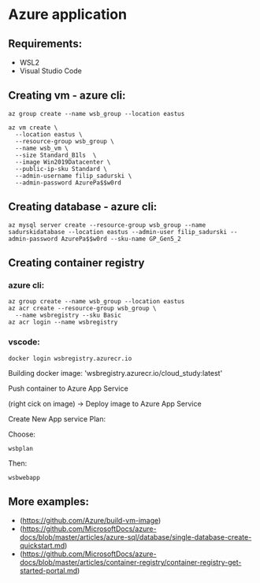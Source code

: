 # Azure application

## Requirements:
- WSL2
- Visual Studio Code

## Creating vm - azure cli:

```
az group create --name wsb_group --location eastus

az vm create \
  --location eastus \
  --resource-group wsb_group \
  --name wsb_vm \
  --size Standard_B1ls  \
  --image Win2019Datacenter \
  --public-ip-sku Standard \
  --admin-username filip_sadurski \
  --admin-password AzurePa$$w0rd
```

## Creating database - azure cli:

```
az mysql server create --resource-group wsb_group --name sadurskidatabase --location eastus --admin-user filip_sadurski --admin-password AzurePa$$w0rd --sku-name GP_Gen5_2
```

## Creating container registry

### azure cli:
```
az group create --name wsb_group --location eastus
az acr create --resource-group wsb_group \
  --name wsbregistry --sku Basic
az acr login --name wsbregistry
```
### vscode:
```
docker login wsbregistry.azurecr.io
```
Building docker image: 'wsbregistry.azurecr.io/cloud_study:latest'

Push container to Azure App Service

(right cick on image) -> Deploy image to Azure App Service

Create New App service Plan:

Choose:

    wsbplan
Then:

    wsbwebapp
    
## More examples:
- (https://github.com/Azure/build-vm-image)
- (https://github.com/MicrosoftDocs/azure-docs/blob/master/articles/azure-sql/database/single-database-create-quickstart.md)
- (https://github.com/MicrosoftDocs/azure-docs/blob/master/articles/container-registry/container-registry-get-started-portal.md)


